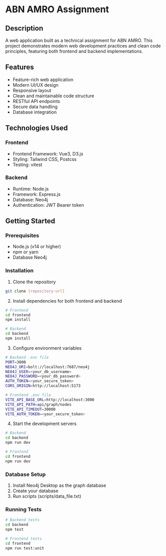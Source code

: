 # ABN AMRO Assignment

## Description

A web application built as a technical assignment for ABN AMRO. This project demonstrates modern web development practices and clean code principles, featuring both frontend and backend implementations.

## Features

- Feature-rich web application
- Modern UI/UX design
- Responsive layout
- Clean and maintainable code structure
- RESTful API endpoints
- Secure data handling
- Database integration

## Technologies Used

### Frontend

- Frontend Framework: Vue3, D3.js 
- Styling: Tailwind CSS, Postcss
- Testing: vitest

### Backend

- Runtime: Node.js
- Framework: Express.js
- Database: Neo4j
- Authentication: JWT Bearer token

## Getting Started

### Prerequisites

- Node.js (v14 or higher)
- npm or yarn
- Database Neo4j

### Installation

1. Clone the repository

```bash
git clone [repository-url]
```

2. Install dependencies for both frontend and backend

```bash
# Frontend
cd frontend
npm install

# Backend
cd backend
npm install
```

3. Configure environment variables

```bash
# Backend .env file
PORT=3000
NEO4J_URI=bolt://localhost:7687/neo4j
NEO4J_USER=<your_db_username>
NEO4J_PASSWORD=<your_db_password>
AUTH_TOKEN=<your_secure_token>
CORS_ORIGIN=http://localhost:5173

# Frontend .env file
VITE_API_BASE_URL=http://localhost:3000
VITE_API_PATH=api/graph/nodes
VITE_API_TIMEOUT=30000
VITE_AUTH_TOKEN=<your_secure_token>
```

4. Start the development servers

```bash
# Backend
cd backend
npm run dev

# Frontend
cd frontend
npm run dev
```

### Database Setup

1. Install Neo4j Desktop as the graph database
2. Create your database
2. Run scripts (scripts/data_file.txt)



### Running Tests

```bash
# Backend tests
cd backend
npm test

# Frontend tests
cd frontend
npm run test:unit
```

